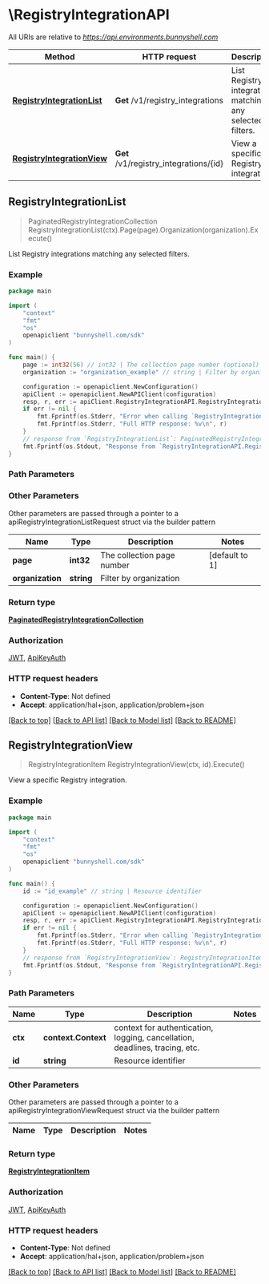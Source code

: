 # \RegistryIntegrationAPI

All URIs are relative to *https://api.environments.bunnyshell.com*

Method | HTTP request | Description
------------- | ------------- | -------------
[**RegistryIntegrationList**](RegistryIntegrationAPI.md#RegistryIntegrationList) | **Get** /v1/registry_integrations | List Registry integrations matching any selected filters.
[**RegistryIntegrationView**](RegistryIntegrationAPI.md#RegistryIntegrationView) | **Get** /v1/registry_integrations/{id} | View a specific Registry integration.



## RegistryIntegrationList

> PaginatedRegistryIntegrationCollection RegistryIntegrationList(ctx).Page(page).Organization(organization).Execute()

List Registry integrations matching any selected filters.



### Example

```go
package main

import (
    "context"
    "fmt"
    "os"
    openapiclient "bunnyshell.com/sdk"
)

func main() {
    page := int32(56) // int32 | The collection page number (optional) (default to 1)
    organization := "organization_example" // string | Filter by organization (optional)

    configuration := openapiclient.NewConfiguration()
    apiClient := openapiclient.NewAPIClient(configuration)
    resp, r, err := apiClient.RegistryIntegrationAPI.RegistryIntegrationList(context.Background()).Page(page).Organization(organization).Execute()
    if err != nil {
        fmt.Fprintf(os.Stderr, "Error when calling `RegistryIntegrationAPI.RegistryIntegrationList``: %v\n", err)
        fmt.Fprintf(os.Stderr, "Full HTTP response: %v\n", r)
    }
    // response from `RegistryIntegrationList`: PaginatedRegistryIntegrationCollection
    fmt.Fprintf(os.Stdout, "Response from `RegistryIntegrationAPI.RegistryIntegrationList`: %v\n", resp)
}
```

### Path Parameters



### Other Parameters

Other parameters are passed through a pointer to a apiRegistryIntegrationListRequest struct via the builder pattern


Name | Type | Description  | Notes
------------- | ------------- | ------------- | -------------
 **page** | **int32** | The collection page number | [default to 1]
 **organization** | **string** | Filter by organization | 

### Return type

[**PaginatedRegistryIntegrationCollection**](PaginatedRegistryIntegrationCollection.md)

### Authorization

[JWT](../README.md#JWT), [ApiKeyAuth](../README.md#ApiKeyAuth)

### HTTP request headers

- **Content-Type**: Not defined
- **Accept**: application/hal+json, application/problem+json

[[Back to top]](#) [[Back to API list]](../README.md#documentation-for-api-endpoints)
[[Back to Model list]](../README.md#documentation-for-models)
[[Back to README]](../README.md)


## RegistryIntegrationView

> RegistryIntegrationItem RegistryIntegrationView(ctx, id).Execute()

View a specific Registry integration.



### Example

```go
package main

import (
    "context"
    "fmt"
    "os"
    openapiclient "bunnyshell.com/sdk"
)

func main() {
    id := "id_example" // string | Resource identifier

    configuration := openapiclient.NewConfiguration()
    apiClient := openapiclient.NewAPIClient(configuration)
    resp, r, err := apiClient.RegistryIntegrationAPI.RegistryIntegrationView(context.Background(), id).Execute()
    if err != nil {
        fmt.Fprintf(os.Stderr, "Error when calling `RegistryIntegrationAPI.RegistryIntegrationView``: %v\n", err)
        fmt.Fprintf(os.Stderr, "Full HTTP response: %v\n", r)
    }
    // response from `RegistryIntegrationView`: RegistryIntegrationItem
    fmt.Fprintf(os.Stdout, "Response from `RegistryIntegrationAPI.RegistryIntegrationView`: %v\n", resp)
}
```

### Path Parameters


Name | Type | Description  | Notes
------------- | ------------- | ------------- | -------------
**ctx** | **context.Context** | context for authentication, logging, cancellation, deadlines, tracing, etc.
**id** | **string** | Resource identifier | 

### Other Parameters

Other parameters are passed through a pointer to a apiRegistryIntegrationViewRequest struct via the builder pattern


Name | Type | Description  | Notes
------------- | ------------- | ------------- | -------------


### Return type

[**RegistryIntegrationItem**](RegistryIntegrationItem.md)

### Authorization

[JWT](../README.md#JWT), [ApiKeyAuth](../README.md#ApiKeyAuth)

### HTTP request headers

- **Content-Type**: Not defined
- **Accept**: application/hal+json, application/problem+json

[[Back to top]](#) [[Back to API list]](../README.md#documentation-for-api-endpoints)
[[Back to Model list]](../README.md#documentation-for-models)
[[Back to README]](../README.md)

